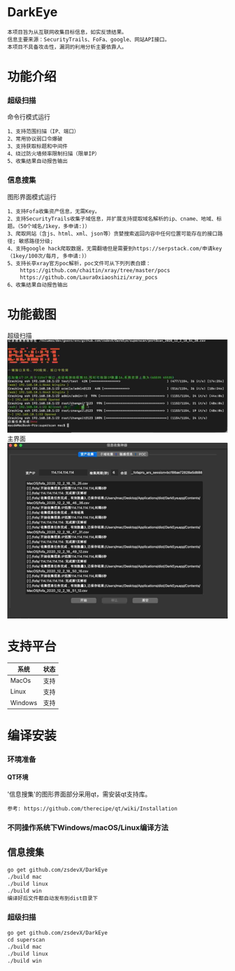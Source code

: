 # DarkEye
```
本项目旨为从互联网收集目标信息，如实反馈结果。
信息主要来源：SecurityTrails、FoFa、google、网站API接口。
本项目不具备攻击性，漏洞的利用分析主要依靠人。
```
功能介绍
===
### 超级扫描
命令行模式运行
```aidl
1、支持范围扫描（IP、端口）
2、常用协议弱口令爆破
3、支持获取标题和中间件
4、绕过防火墙频率限制扫描（限单IP）
5、收集结果自动报告输出
```

### 信息搜集
图形界面模式运行
```aidl
1、支持Fofa收集资产信息，无需Key。
2、支持SecurityTrails收集子域信息，并扩展支持提取域名解析的ip、cname、地域、标题。（50个域名/1key，多申请:)）
3、爬取网站（含js、html、xml、json等）贪婪搜索返回内容中任何位置可能存在的接口路径; 敏感路径分级;
4、支持google hack爬取数据，无需翻墙但是需要到https://serpstack.com/申请key（1key/100次/每月, 多申请:)）
5、支持长亭xray官方poc解析，poc文件可从下列列表白嫖：
    https://github.com/chaitin/xray/tree/master/pocs
    https://github.com/Laura0xiaoshizi/xray_pocs
6、收集结果自动报告输出    
```

功能截图
===
超级扫描
![avatar](screenshot/superscan.jpg)
主界面
![avatar](screenshot/darkeye.jpg)



支持平台
===
|系统 |状态|
|--------------------------|----------------|
|MacOs | 支持|
|Linux | 支持|
|Windows | 支持|


编译安装
===

### 环境准备
#### QT环境
'信息搜集'的图形界面部分采用qt，需安装qt支持库。
```qt
参考: https://github.com/therecipe/qt/wiki/Installation
```

### 不同操作系统下Windows/macOS/Linux编译方法
## 信息搜集
```golnag
go get github.com/zsdevX/DarkEye
./build mac
./build linux
./build win
编译好后文件都自动发布到dist目录下
```

### 超级扫描
```golang
go get github.com/zsdevX/DarkEye
cd superscan
./build mac
./build linux
./build win
```

